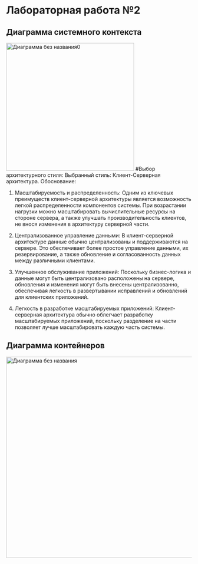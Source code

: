 # Лабораторная работа №2

## Диаграмма системного контекста
<img width="347" alt="Диаграмма без названия0" src="https://github.com/AlvaroFironze/HSE-SoftwareArchitecture/assets/85906595/c2f8d3ad-1c72-404d-a83a-5f7b6ca59a9c">
#Выбор архитектурного стиля:
Выбранный стиль: Клиент-Серверная архитектура.
Обоснование:

1. Масштабируемость и распределенность: Одним из ключевых преимуществ клиент-серверной архитектуры является возможность легкой распределенности компонентов системы. При возрастании нагрузки можно масштабировать вычислительные ресурсы на стороне сервера, а также улучшать производительность клиентов, не внося изменения в архитектуру серверной части.

2. Централизованное управление данными: В клиент-серверной архитектуре данные обычно централизованы и поддерживаются на сервере. Это обеспечивает более простое управление данными, их резервирование, а также обновление и согласованность данных между различными клиентами.

3. Улучшенное обслуживание приложений: Поскольку бизнес-логика и данные могут быть централизовано расположены на сервере, обновления и изменения могут быть внесены централизованно, обеспечивая легкость в развертывании исправлений и обновлений для клиентских приложений.

4. Легкость в разработке масштабируемых приложений: Клиент-серверная архитектура обычно облегчает разработку масштабируемых приложений, поскольку разделение на части позволяет лучше масштабировать каждую часть системы.

## Диаграмма контейнеров
<img width="546" alt="Диаграмма без названия" src="https://github.com/AlvaroFironze/HSE-SoftwareArchitecture/assets/85906595/2cd2ac41-b46d-412f-a67e-c375c6e740cb">
